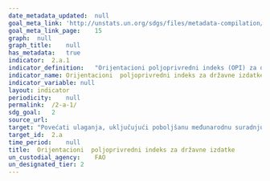 ```yaml
---
date_metadata_updated:	null
goal_meta_link:	'http://unstats.un.org/sdgs/files/metadata-compilation/Metadata-Goal-2.pdf'
goal_meta_link_page:	15
graph:	null
graph_title:	null
has_metadata:	true
indicator:	2.a.1
indicator_definition:	"Orijentacioni poljoprivredni indeks (OPI) za državne rashode definira se kao udio poljoprivrednih izdataka državnih izdataka, podijeljenih s poljoprivrednim udjelom BDP-a, gdje se poljoprivreda odnosi na sektor poljoprivrede, šumarstva, ribarstva i lovstva. OPI veći od 1 odražava višu orijentaciju prema sektoru poljoprivrede, koji prima veći udio državne potrošnje u odnosu na doprinos gospodarskoj dodanoj vrijednosti. OPI manji od 1 odražava nižu orijentaciju prema poljoprivredi, dok  OPI jednak 1 odražava neutralnost u smjeru vlade prema poljoprivrednom sektoru. Poljoprivreda se odnosi na sektor poljoprivrede, šumarstva, ribarstva i lovstva na temelju klasifikacije funkcija Vade (COFOG) koji je razvio OECD i objavio je Odjel statistike Ujedinjenih naroda (UNSD), koji se nalazi na http: //unstats.un org / UNSD / cR / registar / regcst.asp? Cl-4 Vrh = 1 Lg = 1. Vladini rashodi su svi izdaci ili troškovi povezani s podupiranjem određenog sektora ili novca, uključujući naknadu zaposlenika, te subvencije i bespovratna sredstva plaćena kao transferi pojedincima ili korporacijama u tom sektoru. Za potpuni opis, pogledajte Priručnik statističkih podataka o državnim financijama (GFSM) 2001, koji je razvio Međunarodni monetarni fond (IMF), koji se nalazi na http://www.imf.org/external/pubs/ft/gfs/manual/. Udio poljoprivrednih proizvoda u BDP-u mjeri se omjerom poljoprivredne dodane vrijednosti iznad BDP-a, na temelju službenih podataka koje su države izvijestile u Sektoru statistike Ujedinjenih naroda ili OECD-u. Godišnji podaci i indikatori, prikupljeni i sastavljeni od strane Organizacije za hranu i poljoprivredu UN (FAO), mogu se naći na domeni FAOSTAT na: http://faostat3.fao.org/download/I/IG/E, koji pokrivaju razdoblja od 2001. do 2012. godine.'"
indicator_name:	Orijentacioni  poljoprivredni indeks za državne izdatke
indicator_variable:	null
layout:	indicator
periodicity:	null
permalink:	/2-a-1/
sdg_goal:	2
source_url:	
target:	"Povećati ulaganja, uključujući poboljšanu međunarodnu suradnju, u ruralnu infrastrukturu, poljoprivredna istraživanjai produljenje usluga, razvoj tehnologije i biljne i stočne banke gena  kako bi se povećala poljoprivrednih proizvodna sposobnost  u zemljama u razvoju, a posebno najslabije razvijenih zemalja"
target_id:	2.a
time_period:	null
title:	Orijentacioni  poljoprivredni indeks za državne izdatke
un_custodial_agency:	FAO
un_designated_tier:	2
---	
```

